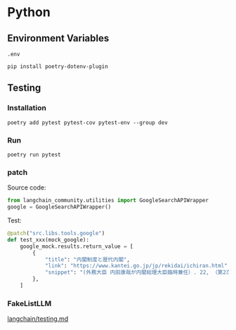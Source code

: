 # Python

## Environment Variables

`.env`

```
pip install poetry-dotenv-plugin
```

## Testing

### Installation

```
poetry add pytest pytest-cov pytest-env --group dev
```

### Run

```
poetry run pytest
```

### patch

Source code:

```py
from langchain_community.utilities import GoogleSearchAPIWrapper
google = GoogleSearchAPIWrapper()
```

Test:

```py
@patch("src.libs.tools.google")
def test_xxx(mock_google):
    google_mock.results.return_value = [
        {
            "title": "内閣制度と歴代内閣",
            "link": "https://www.kantei.go.jp/jp/rekidai/ichiran.html",
            "snippet": "(外務大臣 内田康哉が内閣総理大臣臨時兼任）. 22, （第2次） 山本權兵衞, 大正12.9.2 －大正13.1.7, 128, 70歳, 嘉永5.10.15, 昭和8.12.8 (81歳), 鹿児島県, 549. 23(13)\xa0...",
        },
    ]
```

### FakeListLLM

[langchain/testing.md](langchain/testing.md)
